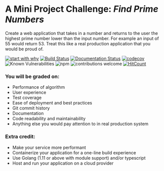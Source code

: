 # A Mini Project Challenge: *Find Prime Numbers*
Create a web application that takes in a number and returns to the user the highest prime number lower than the input number. For example an input of 55 would return 53. Treat this like a real production application that you would be proud of.

[![start with why](https://img.shields.io/badge/start%20with-why%3F-brightgreen.svg?style=flat)](https://github.com/dwyl/repo-badges)
[![Build Status](https://travis-ci.org/nambka/Prime.png?branch=master)](https://travis-ci.org/nambka/Prime)
[![Documentation Status](https://readthedocs.org/projects/prime-2020/badge/?version=latest)](https://prime-2020.readthedocs.io/en/latest/?badge=latest)
[![codecov](https://codecov.io/gh/nambka/Prime/branch/master/graph/badge.svg?token=Q8KE89U04F)](https://codecov.io/gh/nambka/Prime)
![Known Vulnerabilities](https://snyk.io/test/github/nambka/Prime/badge.svg)
![npm](https://img.shields.io/npm/v/npm)
![contributions welcome](https://img.shields.io/badge/contributions-welcome-brightgreen.svg)
[![HitCount](http://hits.dwyl.com/nambka/Prime.svg)](http://hits.dwyl.com/nambka/Prime)

### You will be graded on:
- Performance of algorithm
- User experience
- Test coverage
- Ease of deployment and best practices
- Git commit history
- Documentation
- Code readability and maintainability
- Anything else you would pay attention to in real production system


### Extra credit:
- Make your service more performant
- Containerize your application for a one-line build experience
- Use Golang (1.11 or above with module support) and/or typescript
- Host and run your application on a cloud provider